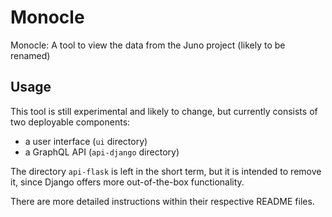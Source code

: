 # Monocle
Monocle: A tool to view the data from the Juno project (likely to be renamed)

## Usage
This tool is still experimental and likely to change, but currently consists of two deployable components:
- a user interface (`ui` directory)
- a GraphQL API (`api-django` directory)

The directory `api-flask` is left in the short term, but it is intended to remove it, since Django offers more out-of-the-box functionality.

There are more detailed instructions within their respective README files.
